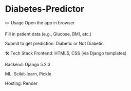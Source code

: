 # Diabetes-Predictor 
✏️ Usage
Open the app in browser

Fill in patient data (e.g., Glucose, BMI, etc.)

Submit to get prediction: Diabetic or Not Diabetic

🛠 Tech Stack
Frontend: HTML5, CSS (via Django templates)

Backend: Django 5.2.3

ML: Scikit-learn, Pickle

Hosting: Render
